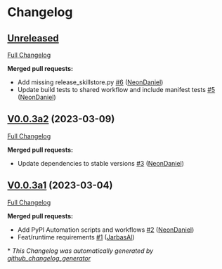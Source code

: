 # Changelog

## [Unreleased](https://github.com/OpenVoiceOS/skill-ovos-hello-world/tree/HEAD)

[Full Changelog](https://github.com/OpenVoiceOS/skill-ovos-hello-world/compare/V0.0.3a2...HEAD)

**Merged pull requests:**

- Add missing release\_skillstore.py [\#6](https://github.com/OpenVoiceOS/skill-ovos-hello-world/pull/6) ([NeonDaniel](https://github.com/NeonDaniel))
- Update build tests to shared workflow and include manifest tests [\#5](https://github.com/OpenVoiceOS/skill-ovos-hello-world/pull/5) ([NeonDaniel](https://github.com/NeonDaniel))

## [V0.0.3a2](https://github.com/OpenVoiceOS/skill-ovos-hello-world/tree/V0.0.3a2) (2023-03-09)

[Full Changelog](https://github.com/OpenVoiceOS/skill-ovos-hello-world/compare/V0.0.3a1...V0.0.3a2)

**Merged pull requests:**

- Update dependencies to stable versions [\#3](https://github.com/OpenVoiceOS/skill-ovos-hello-world/pull/3) ([NeonDaniel](https://github.com/NeonDaniel))

## [V0.0.3a1](https://github.com/OpenVoiceOS/skill-ovos-hello-world/tree/V0.0.3a1) (2023-03-04)

[Full Changelog](https://github.com/OpenVoiceOS/skill-ovos-hello-world/compare/9af53d8718526e0bea2bbb479321a4864e6bb77c...V0.0.3a1)

**Merged pull requests:**

- Add PyPI Automation scripts and workflows [\#2](https://github.com/OpenVoiceOS/skill-ovos-hello-world/pull/2) ([NeonDaniel](https://github.com/NeonDaniel))
- Feat/runtime requirements [\#1](https://github.com/OpenVoiceOS/skill-ovos-hello-world/pull/1) ([JarbasAl](https://github.com/JarbasAl))



\* *This Changelog was automatically generated by [github_changelog_generator](https://github.com/github-changelog-generator/github-changelog-generator)*
